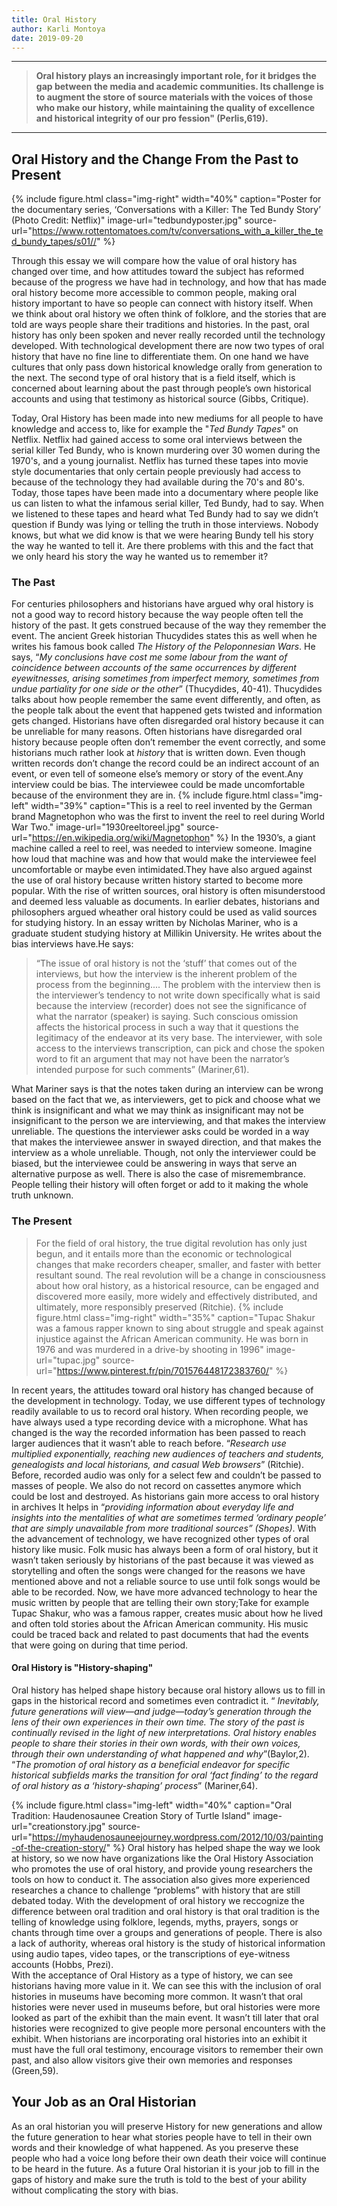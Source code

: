 ```yaml
---
title: Oral History
author: Karli Montoya
date: 2019-09-20
---
```


********
>**Oral history plays an increasingly important role, for it bridges the gap between the media and academic communities. Its challenge is to augment the store of source materials with the voices of those who make our history, while maintaining the quality of excellence and historical integrity of our pro fession" (Perlis,619).** 

********
## **Oral History and the Change From the Past to Present**

{% include figure.html
  class="img-right"
  width="40%"
  caption="Poster for the documentary series, ‘Conversations with a Killer: The Ted Bundy Story’ (Photo Credit: Netflix)"
  image-url="tedbundyposter.jpg"
  source-url="https://www.rottentomatoes.com/tv/conversations_with_a_killer_the_ted_bundy_tapes/s01//"
%}

Through this essay we will compare how the value of oral history has changed over time, and how attitudes toward the subject has reformed because of the progress we have had in technology, and how that has made oral history become more accessible to common people, making oral history important to have so people can connect with history itself. When we think about oral history we often think of folklore, and the stories that are told are ways people share their traditions and histories. In the past, oral history has only been spoken and never really recorded until the technology developed. With technological development there are now two types of oral history that have no fine line to differentiate them. On one hand we have cultures that only pass down historical knowledge orally from generation to the next. The second type of oral history that is a field itself, which is concerned about learning about the past through people’s own historical accounts and using that testimony as historical source (Gibbs, Critique).

Today, Oral History has been made into new mediums for all people to have knowledge and access to, like for example the "*Ted Bundy Tapes*" on Netflix. Netflix had gained access to some oral interviews between the serial killer Ted Bundy, who is known murdering over 30 women during the 1970's, and a young journalist. Netflix has turned these tapes into movie style documentaries that only certain people previously had access to because of the technology they had available during the 70's and 80's. Today, those tapes have been made into a documentary where people like us can listen to what the infamous serial killer, Ted Bundy, had to say. When we listened to these tapes and heard what Ted Bundy had to say we didn’t question if Bundy was lying or telling the truth in those interviews. Nobody knows, but what we did know is that we were hearing Bundy tell his story the way he wanted to tell it. Are there problems with this and the fact that we only heard his story the way he wanted us to remember it?





### **The Past**

For centuries philosophers and historians have argued why oral history is not a good way to record history because the way people often tell the history of the past. It gets construed because of the way they remember the event. The ancient Greek historian Thucydides states this as well when he writes his famous book called *The History of the Peloponnesian Wars*. He says, “*My conclusions have cost me some labour from the want of coincidence between accounts of the same occurrences by different eyewitnesses, arising sometimes from imperfect memory, sometimes from undue partiality for one side or the other*” (Thucydides, 40-41). Thucydides talks about how people remember the same event differently, and often, as the people talk about the event that happened gets twisted and information gets changed. Historians have often disregarded oral history because it can be unreliable for many reasons. Often historians have disregarded oral history because people often don’t remember the event correctly, and some historians much rather look at *history* that is written down. Even though written records don’t change the record could be an indirect account of an event, or even tell of someone else’s memory or story of the event.Any interview could be bias. The interviewee could be made uncomfortable because of the environment they are in.
{% include figure.html
  class="img-left"
  width="39%"
  caption="This is a reel to reel invented by the German brand Magnetophon who was the first to invent the reel to reel during World War Two."
  image-url="1930reeltoreel.jpg"
  source-url="https://en.wikipedia.org/wiki/Magnetophon"
  %}
  In the 1930’s, a giant machine called a reel to reel, was needed to interview someone. Imagine how loud that machine was and how that would make the interviewee feel uncomfortable or maybe even intimidated.They have also argued against the use of oral history because written history started to become more popular. With the rise of written sources, oral history is often misunderstood and deemed less valuable as documents. In earlier debates, historians and philosophers argued wheather oral history could be used as valid sources for studying history. In an essay written by Nicholas Mariner, who is a graduate student studying history at Millikin University. He writes about the bias interviews have.He says: 

>“The issue of oral history is not the ‘stuff’ that comes out of the interviews, but how the interview is the inherent problem of the process from the beginning.... The problem with the interview then is the interviewer’s tendency to not write down specifically what is said because the interview (recorder) does not see the significance of what the narrator (speaker) is saying.  Such conscious omission affects the historical process in such a way that it questions the legitimacy of the endeavor at its very base. The interviewer, with sole access to the interviews transcription, can pick and chose the spoken word to fit an argument that may not have been the narrator’s intended purpose for such comments” (Mariner,61).

What Mariner says is that the notes taken during an interview can be wrong based on the fact that we, as interviewers, get to pick and choose what we think is insignificant and what we may think as insignificant may not be insignificant to the person we are interviewing, and that makes the interview unreliable. The questions the interviewer asks could be worded in a way that makes the interviewee answer in swayed direction, and that makes the interview as a whole unreliable. Though, not only the interviewer could be biased, but the interviewee could be answering in ways that serve an alternative purpose as well. There is also the case of misremembrance. People telling their history will often forget or add to it making the whole truth unknown.


### **The Present**


>For the field of oral history, the true digital revolution has only just begun, and it entails more than the economic or technological changes that make recorders cheaper, smaller, and faster with better resultant sound. The real revolution will be a change in consciousness about how oral history, as a historical resource, can be engaged and discovered more easily, more widely and effectively distributed, and ultimately, more responsibly preserved (Ritchie).
{% include figure.html
  class="img-right"
  width="35%"
  caption="Tupac Shakur was a famous rapper known to sing about struggle and speak against injustice against the African American community. He was born in 1976 and was murdered in a drive-by shooting in 1996"
  image-url="tupac.jpg"
  source-url="https://www.pinterest.fr/pin/701576448172383760/"
  %}

In recent years, the attitudes toward oral history has changed because of the development in technology. Today, we use different types of technology readily available to us to record oral history. When recording people, we have always used a type recording device with a microphone. What has changed is the way the recorded information has been passed to reach larger audiences that it wasn’t able to reach before. “*Research use multiplied exponentially, reaching new audiences of teachers and students, genealogists and local historians, and casual Web browsers*” (Ritchie). Before, recorded audio was only for a select few and couldn’t be passed to masses of people.  We also do not record on cassettes anymore which could be lost and destroyed. As historians gain more access to oral history in archives It helps in “*providing information about everyday life and insights into the mentalities of what are sometimes termed ‘ordinary people’ that are simply unavailable from more traditional sources” (Shopes)*. With the advancement of technology, we have recognized other types of oral history like music. Folk music has always been a form of oral history, but it wasn’t taken seriously by historians of the past because it was viewed as storytelling and often the songs were changed for the reasons we have mentioned above and not a reliable source to use until folk songs would be able to be recorded. Now, we have more advanced technology to hear the music written by people that are telling their own story;Take for example Tupac Shakur, who was a famous rapper, creates music about how he lived and often told stories about the African American community. His music could be traced back and related to past documents that had the events that were going on during that time period.  

#### Oral History is "History-shaping"
 
 Oral history has helped shape history because oral history allows us to fill in gaps in the historical record and sometimes even contradict it. “ *Inevitably, future generations will view—and judge—today’s generation through the lens of their own experiences in their own time. The story of the past is continually revised in the light of new interpretations. Oral history enables people to share their stories in their own words, with their own voices, through their own understanding of what happened and why*”(Baylor,2).
“*The promotion of oral history as a beneficial endeavor for specific historical subfields marks the transition for oral ‘fact finding’ to the regard of oral history as a ‘history-shaping’ process*” (Mariner,64).

{% include figure.html
  class="img-left"
  width="40%"
  caption="Oral Tradition: Haudenosaunee Creation Story of Turtle Island"
  image-url="creationstory.jpg"
  source-url="https://myhaudenosauneejourney.wordpress.com/2012/10/03/painting-of-the-creation-story/"
  %}
  Oral history has helped shape the way we look at history, so we now have organizations like the Oral History Association who promotes the use of oral history, and provide young researchers the tools on how to conduct it. The association also gives more experienced researches a chance to challenge “problems” with history that are still debated today. With the development of oral history we reccognize the difference between oral tradition and oral history is that oral tradition is the telling of knowledge using folklore, legends, myths, prayers, songs or chants through time over a groups and generations of people. There is also a lack of authority, whereas oral history is the study of historical information using audio tapes, video tapes, or the transcriptions of eye-witness accounts (Hobbs, Prezi).  
With the acceptance of Oral History as a type of history, we can see historians having more value in it. We can see this with the inclusion of oral histories in museums have becoming more common. It wasn’t that oral histories were never used in museums before, but oral histories were more looked as part of the exhibit than the main event. It wasn’t till later that oral histories were recognized to give people more personal encounters with the exhibit. When historians are incorporating oral histories into an exhibit it must have the full oral testimony, encourage visitors to remember their own past, and also allow visitors give their own memories and responses (Green,59).

## Your Job as an Oral Historian

As an oral historian you will preserve History for new generations and allow the future generation to hear what stories people have to tell in their own words and their knowledge of what happened. As you preserve these people who had a voice long before their own death their voice will continue to be heard in the future. As a future Oral historian it is your job to fill in the gaps of history and make sure the truth is told to the best of your ability without complicating the story with bias. 



